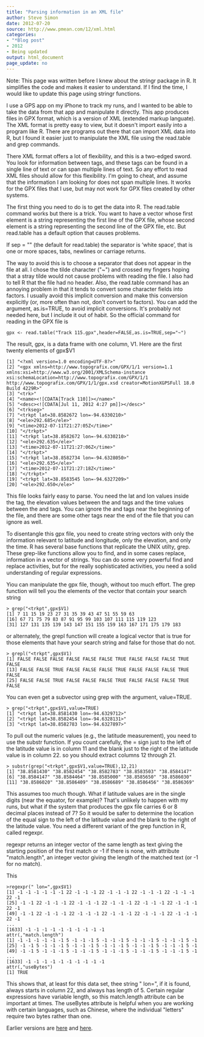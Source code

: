 ```yaml
---
title: "Parsing information in an XML file"
author: Steve Simon
date: 2012-07-20
source: http://www.pmean.com/12/xml.html
categories:
- "*Blog post"
- 2012
- Being updated
output: html_document
page_update: no
---
```


Note: This page was written before I knew about the stringr package in R. It simplifies the code and makes it easier to understand. If I find the time, I would like to update this page using stringr functions.

I use a GPS app on my iPhone to track my runs, and I wanted to be able to take the data from that app and manipulate it directly. This app produces files in GPX format, which is a version of XML (extended markup languate). The XML format is pretty easy to view, but it doesn't import easily into a program like R. There are programs out there that can import XML data into R, but I found it easier just to manipulate the XML file using the read.table and grep commands.

There XML format offers a lot of flexibility, and this is a two-edged sword. You look for information between tags, and these tags can be found in a single line of text or can span multiple lines of text. So any effort to read XML files should allow for this flexibility. I'm going to cheat, and assume that the information I am looking for does not span multiple lines. It works for the GPX files that I use, but may not work for GPX files created by other systems.

The first thing you need to do is to get the data into R. The read.table command works but there is a trick. You want to have a vector whose first element is a string representing the first line of the GPX file, whose second element is a string representing the second line of the GPX file, etc. But read.table has a default option that causes problems.

If sep = "" (the default for read.table) the separator is ‘white space’, that is one or more spaces, tabs, newlines or carriage returns.

The way to avoid this is to choose a separator that does not appear in the file at all. I chose the tilde character ("~") and crossed my fingers hoping that a stray tilde would not cause problems with reading the file. I also had to tell R that the file had no header. Also, the read.table command has an annoying problem in that it tends to convert some character fields into factors. I usually avoid this implicit conversion and make this conversion explicitly (or, more often than not, don't convert to factors). You can add the argument, as.is=TRUE, to avoid implicit conversions. It's probably not needed here, but I include it out of habit. So the official command for reading in the GPX file is

```{}
gpx <- read.table("Track 115.gpx",header=FALSE,as.is=TRUE,sep="~")
```

The result, gpx, is a data frame with one column, V1. Here are the first twenty elements of gpx$V1

```{}
[1] "<?xml version=1.0 encoding=UTF-8?>"
[2] "<gpx xmlns=http://www.topografix.com/GPX/1/1 version=1.1 xmlns:xsi=http://www.w3.org/2001/XMLSchema-instance xsi:schemaLocation=http://www.topografix.com/GPX/1/1 http://www.topografix.com/GPX/1/1/gpx.xsd creator=MotionXGPSFull 18.0 Build 4229R>"
[3] "<trk>"
[4] "<name><![CDATA[Track 110]]></name>"
[5] "<desc><![CDATA[Jul 11, 2012 4:27 pm]]></desc>"
[6] "<trkseg>"
[7] "<trkpt lat=38.8582672 lon=-94.6330210>"
[8] "<ele>292.685</ele>"
[9] "<time>2012-07-11T21:27:05Z</time>"
[10] "</trkpt>"
[11] "<trkpt lat=38.8582672 lon=-94.6330210>"
[12] "<ele>292.635</ele>"
[13] "<time>2012-07-11T21:27:06Z</time>"
[14] "</trkpt>"
[15] "<trkpt lat=38.8582734 lon=-94.6328050>"
[16] "<ele>292.635</ele>"
[17] "<time>2012-07-11T21:27:18Z</time>"
[18] "</trkpt>"
[19] "<trkpt lat=38.8583545 lon=-94.6327209>"
[20] "<ele>292.650</ele>"
```

This file looks fairly easy to parse. You need the lat and lon values inside the <trkpt> tag, the elevation values between the <ele> and </ele> tags and the time values between the <time> and </time> tags. You can ignore the <name> and <desc> tags near the beginning of the file, and there are some other tags near the end of the file that you can ignore as well.

To disentangle this gpx file, you need to create string vectors with only the information relevant to latitude and longitude, only the elevation, and only the time. R has several base functions that replicate the UNIX utilty, grep. These grep-like functions allow you to find, and in some cases replace, information in a vector of strings. You can do some very powerful find and replace activities, but for the really sophisticated activities, you need a solid understanding of regular expressions.

Yiou can manipulate the gpx file, though, without too much effort. The grep function will tell you the elements of the vector that contain your search string

```{}
> grep("<trkpt",gpx$V1)
[1] 7 11 15 19 23 27 31 35 39 43 47 51 55 59 63
[16] 67 71 75 79 83 87 91 95 99 103 107 111 115 119 123
[31] 127 131 135 139 143 147 151 155 159 163 167 171 175 179 183
```

or alternately, the grepl function will create a logical vector that is true for those elements that have your search string and false for those that do not.

```{}
> grepl("<trkpt",gpx$V1)
[1] FALSE FALSE FALSE FALSE FALSE FALSE TRUE FALSE FALSE FALSE TRUE FALSE
[13] FALSE FALSE TRUE FALSE FALSE FALSE TRUE FALSE FALSE FALSE TRUE FALSE
[25] FALSE FALSE TRUE FALSE FALSE FALSE TRUE FALSE FALSE FALSE TRUE FALSE
```

You can even get a subvector using grep with the argument, value=TRUE.

```{}
> grep("<trkpt",gpx$V1,value=TRUE)
[1] "<trkpt lat=38.8581430 lon=-94.6329712>"
[2] "<trkpt lat=38.8582454 lon=-94.6328131>"
[3] "<trkpt lat=38.8582783 lon=-94.6327897>"
```

To pull out the numeric values (e.g., the latitude measurement), you need to use the substr function. If you count carefully, the = sign just to the left of the latitude value is in column 11 and the blank just to the right of the latitude value is in column 22. so you should extract columns 12 through 21.

```{}
> substr(grep("<trkpt",gpx$V1,value=TRUE),12,21)
[1] "38.8581430" "38.8582454" "38.8582783" "38.8583503" "38.8584147"
[6] "38.8584147" "38.8584464" "38.8585000" "38.8585650" "38.8586030"
[11] "38.8586020" "38.8586409" "38.8586689" "38.8586456" "38.8586369"
```

This assumes too much though. What if latitude values are in the single digits (near the equator, for example)? That's unlikely to happen with my runs, but what if the system that produces the gpx file carries 6 or 8 decimal places instead of 7? So it would be safer to determine the location of the equal sign to the left of the latitude value and the blank to the right of the latitude value. You need a different variant of the grep function in R, called regexpr.

regexpr returns an integer vector of the same length as text giving the starting position of the first match or -1 if there is none, with attribute "match.length", an integer vector giving the length of the matched text (or -1 for no match).

This

```{}
>regexpr(" lon=",gpx$V1)
[1] -1 -1 -1 -1 -1 -1 22 -1 -1 -1 22 -1 -1 -1 22 -1 -1 -1 22 -1 -1 -1 22 -1
[25] -1 -1 22 -1 -1 -1 22 -1 -1 -1 22 -1 -1 -1 22 -1 -1 -1 22 -1 -1 -1 22 -1
[49] -1 -1 22 -1 -1 -1 22 -1 -1 -1 22 -1 -1 -1 22 -1 -1 -1 22 -1 -1 -1 22 -1
...
[1633] -1 -1 -1 -1 -1 -1 -1 -1 -1 -1
attr(,"match.length")
[1] -1 -1 -1 -1 -1 -1 5 -1 -1 -1 5 -1 -1 -1 5 -1 -1 -1 5 -1 -1 -1 5 -1
[25] -1 -1 5 -1 -1 -1 5 -1 -1 -1 5 -1 -1 -1 5 -1 -1 -1 5 -1 -1 -1 5 -1
[49] -1 -1 5 -1 -1 -1 5 -1 -1 -1 5 -1 -1 -1 5 -1 -1 -1 5 -1 -1 -1 5 -1
...
[1633] -1 -1 -1 -1 -1 -1 -1 -1 -1 -1
attr(,"useBytes")
[1] TRUE
```

This shows that, at least for this data set, thee string " lon=", if it is found, always starts in column 22, and always has length of 5. Certain regular expressions have variable length, so this match.length attribute can be important at times. The useBytes attribute is helpful when you are working with certain languages, such as Chinese, where the individual "letters" require two bytes rather than one.

Earlier versions are [here][sim1] and [here][sim2].
 
[sim1]: http://www.pmean.com/12/xml.html
[sim2]: http://new.pmean.com/parsing-xml/
